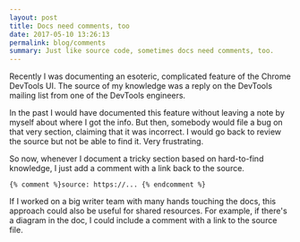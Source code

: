 ```yaml
---
layout: post
title: Docs need comments, too
date: 2017-05-10 13:26:13
permalink: blog/comments
summary: Just like source code, sometimes docs need comments, too.
---
```


Recently I was documenting an esoteric, complicated feature of the Chrome
DevTools UI. The source of my knowledge was a reply on the DevTools mailing
list from one of the DevTools engineers.

In the past I would have documented this feature without leaving a note by
myself about where I got the info. But then, somebody would file a bug on
that very section, claiming that it was incorrect. I would
go back to review the source but not be able to find it. Very frustrating.

So now, whenever I document a tricky section based on hard-to-find knowledge,
I just add a comment with a link back to the source.

    {% comment %}source: https://... {% endcomment %}

If I worked on a big writer team with many hands touching the docs, this
approach could also be useful for shared resources. For example, if there's a
diagram in the doc, I could include a comment with a link to the source file.
